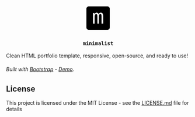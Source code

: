 <p align="center">
  <img src="https://raw.githubusercontent.com/imgios/minimalist/master/.github/minimalist-512.png" width="64">
  <h3 align="center"><code>minimalist</code></h3>
</p>

Clean HTML portfolio template, responsive, open-source, and ready to use!

###### Built with [Bootstrap](https://getbootstrap.com/) - [Demo](https://imgios.github.io/minimalist/).

## License

This project is licensed under the MIT License - see the [LICENSE.md](LICENSE.md) file for details
